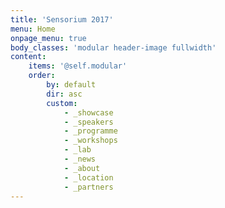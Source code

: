 ```yaml
---
title: 'Sensorium 2017'
menu: Home
onpage_menu: true
body_classes: 'modular header-image fullwidth'
content:
    items: '@self.modular'
    order:
        by: default
        dir: asc
        custom:
            - _showcase
            - _speakers
            - _programme
            - _workshops
            - _lab
            - _news
            - _about
            - _location
            - _partners
---
```


